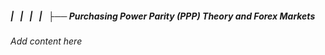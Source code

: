 ##### |   |   |   |   ├── Purchasing Power Parity (PPP) Theory and Forex Markets

*Add content here*